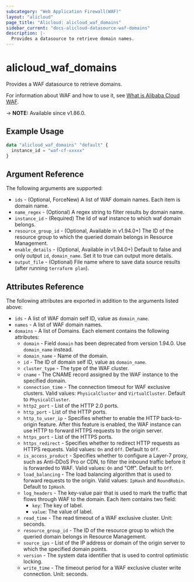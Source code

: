 ```yaml
---
subcategory: "Web Application Firewall(WAF)"
layout: "alicloud"
page_title: "Alicloud: alicloud_waf_domains"
sidebar_current: "docs-alicloud-datasource-waf-domains"
description: |-
  Provides a datasource to retrieve domain names.
---
```


# alicloud_waf_domains

Provides a WAF datasource to retrieve domains.

For information about WAF and how to use it, see [What is Alibaba Cloud WAF](https://www.alibabacloud.com/help/doc-detail/28517.htm).

-> **NOTE:** Available since v1.86.0.

## Example Usage

```terraform
data "alicloud_waf_domains" "default" {
  instance_id = "waf-cf-xxxxx"
}
```
## Argument Reference

The following arguments are supported:

* `ids` - (Optional, ForceNew) A list of WAF domain names. Each item is domain name.
* `name_regex` - (Optional) A regex string to filter results by domain name.
* `instance_id` - (Required) The Id of waf instance to which waf domain belongs.
* `resource_group_id` - (Optional, Available in v1.94.0+) The ID of the resource group to which the queried domain belongs in Resource Management.
* `enable_details` - (Optional, Available in v1.94.0+) Default to false and only output `id`, `domain_name`. Set it to true can output more details.
* `output_file` - (Optional) File name where to save data source results (after running `terraform plan`).

## Attributes Reference

The following attributes are exported in addition to the arguments listed above:

* `ids` - A list of WAF domain self ID, value as `domain_name`.
* `names` - A list of WAF domain names. 
* `domains` - A list of Domains. Each element contains the following attributes:
  * `domain` - Field `domain` has been deprecated from version 1.94.0. Use `domain_name` instead.
  * `domain_name` - Name of the domain.
  * `id` - The ID of domain self ID, value as `domain_name`.
  * `cluster_type` - The type of the WAF cluster.
  * `cname` - The CNAME record assigned by the WAF instance to the specified domain.
  * `connection_time` - The connection timeout for WAF exclusive clusters. Valid values: `PhysicalCluster` and `VirtualCluster`. Default to `PhysicalCluster`.
  * `http2_port` - List of the HTTP 2.0 ports.
  * `http_port` - List of the HTTP ports.
  * `http_to_user_ip` - Specifies whether to enable the HTTP back-to-origin feature. After this feature is enabled, the WAF instance can use HTTP to forward HTTPS requests to the origin server.
  * `https_port` - List of the HTTPS ports.
  * `https_redirect` - Specifies whether to redirect HTTP requests as HTTPS requests. Valid values: `On` and `Off`. Default to `Off`.
  * `is_access_product` - Specifies whether to configure a Layer-7 proxy, such as Anti-DDoS Pro or CDN, to filter the inbound traffic before it is forwarded to WAF. Valid values: `On` and "Off". Default to `Off`.
  * `load_balancing` - The load balancing algorithm that is used to forward requests to the origin. Valid values: `IpHash` and `RoundRobin`. Default to `IpHash`.
  * `log_headers` - The key-value pair that is used to mark the traffic that flows through WAF to the domain. Each item contains two field:
     * `key`: The key of label.
     * `value`: The value of label.
  * `read_time` - The read timeout of a WAF exclusive cluster. Unit: seconds.
  * `resource_group_id` - The ID of the resource group to which the queried domain belongs in Resource Management.
  * `source_ips` - List of the IP address or domain of the origin server to which the specified domain points.
  * `version` - The system data identifier that is used to control optimistic locking.
  * `write_time` - The timeout period for a WAF exclusive cluster write connection. Unit: seconds.
